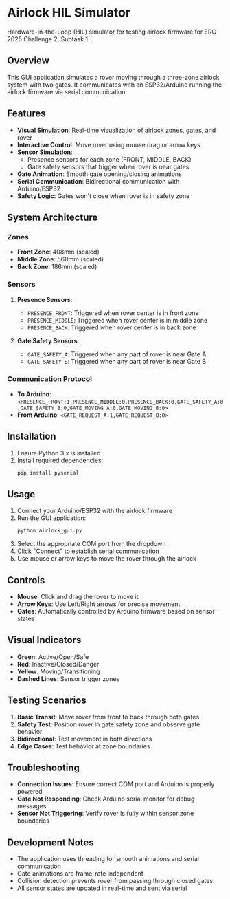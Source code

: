 # Airlock HIL Simulator

Hardware-In-the-Loop (HIL) simulator for testing airlock firmware for ERC 2025 Challenge 2, Subtask 1.

## Overview

This GUI application simulates a rover moving through a three-zone airlock system with two gates. It communicates with an ESP32/Arduino running the airlock firmware via serial communication.

## Features

- **Visual Simulation**: Real-time visualization of airlock zones, gates, and rover
- **Interactive Control**: Move rover using mouse drag or arrow keys
- **Sensor Simulation**: 
  - Presence sensors for each zone (FRONT, MIDDLE, BACK)
  - Gate safety sensors that trigger when rover is near gates
- **Gate Animation**: Smooth gate opening/closing animations
- **Serial Communication**: Bidirectional communication with Arduino/ESP32
- **Safety Logic**: Gates won't close when rover is in safety zone

## System Architecture

### Zones
- **Front Zone**: 408mm (scaled)
- **Middle Zone**: 560mm (scaled)
- **Back Zone**: 186mm (scaled)

### Sensors
1. **Presence Sensors**: 
   - `PRESENCE_FRONT`: Triggered when rover center is in front zone
   - `PRESENCE_MIDDLE`: Triggered when rover center is in middle zone
   - `PRESENCE_BACK`: Triggered when rover center is in back zone

2. **Gate Safety Sensors**:
   - `GATE_SAFETY_A`: Triggered when any part of rover is near Gate A
   - `GATE_SAFETY_B`: Triggered when any part of rover is near Gate B

### Communication Protocol
- **To Arduino**: `<PRESENCE_FRONT:1,PRESENCE_MIDDLE:0,PRESENCE_BACK:0,GATE_SAFETY_A:0,GATE_SAFETY_B:0,GATE_MOVING_A:0,GATE_MOVING_B:0>`
- **From Arduino**: `<GATE_REQUEST_A:1,GATE_REQUEST_B:0>`

## Installation

1. Ensure Python 3.x is installed
2. Install required dependencies:
   ```bash
   pip install pyserial
   ```

## Usage

1. Connect your Arduino/ESP32 with the airlock firmware
2. Run the GUI application:
   ```bash
   python airlock_gui.py
   ```
3. Select the appropriate COM port from the dropdown
4. Click "Connect" to establish serial communication
5. Use mouse or arrow keys to move the rover through the airlock

## Controls

- **Mouse**: Click and drag the rover to move it
- **Arrow Keys**: Use Left/Right arrows for precise movement
- **Gates**: Automatically controlled by Arduino firmware based on sensor states

## Visual Indicators

- **Green**: Active/Open/Safe
- **Red**: Inactive/Closed/Danger
- **Yellow**: Moving/Transitioning
- **Dashed Lines**: Sensor trigger zones

## Testing Scenarios

1. **Basic Transit**: Move rover from front to back through both gates
2. **Safety Test**: Position rover in gate safety zone and observe gate behavior
3. **Bidirectional**: Test movement in both directions
4. **Edge Cases**: Test behavior at zone boundaries

## Troubleshooting

- **Connection Issues**: Ensure correct COM port and Arduino is properly powered
- **Gate Not Responding**: Check Arduino serial monitor for debug messages
- **Sensor Not Triggering**: Verify rover is fully within sensor zone boundaries

## Development Notes

- The application uses threading for smooth animations and serial communication
- Gate animations are frame-rate independent
- Collision detection prevents rover from passing through closed gates
- All sensor states are updated in real-time and sent via serial 
